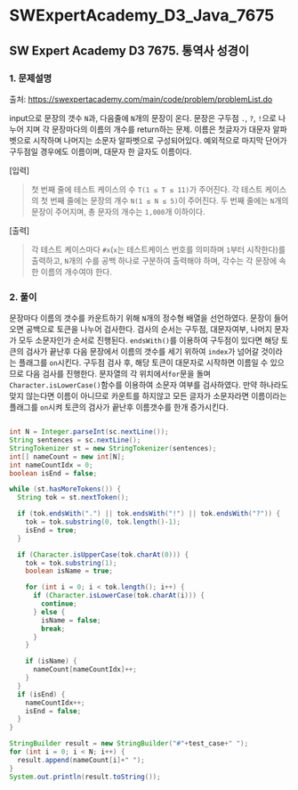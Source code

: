 # SWExpertAcademy_D3_Java_7675

## SW Expert Academy D3 7675. 통역사 성경이

### 1. 문제설명

출처: https://swexpertacademy.com/main/code/problem/problemList.do

input으로 문장의 갯수 `N`과, 다음줄에 `N`개의 문장이 온다. 문장은 구두점 `.`, `?`, `!`으로 나누어 지며 각 문장마다의 이름의 개수를 return하는 문제. 이름은 첫글자가 대문자 알파벳으로 시작하며 나머지는 소문자 알파벳으로 구성되어있다. 예외적으로 마지막 단어가 구두점일 경우에도 이름이며, 대문자 한 글자도 이름이다. 

[입력]
> 첫 번째 줄에 테스트 케이스의 수 `T(1 ≤ T ≤ 11)`가 주어진다.
> 각 테스트 케이스의 첫 번째 줄에는 문장의 개수 `N(1 ≤ N ≤ 5)`이 주어진다.
> 두 번째 줄에는 `N`개의 문장이 주어지며, 총 문자의 개수는 `1,000`개 이하이다.


[출력]
> 각 테스트 케이스마다 `#x`(`x`는 테스트케이스 번호를 의미하며 `1`부터 시작한다)를 출력하고,
> `N`개의 수를 공백 하나로 구분하여 출력해야 하며, 각수는 각 문장에 속한 이름의 개수여야 한다.

### 2. 풀이

문장마다 이름의 갯수를 카운트하기 위해 `N`개의 정수형 배열을 선언하였다. 문장이 들어오면 공백으로 토큰을 나누어 검사한다. 검사의 순서는 구두점, 대문자여부, 나머지 문자가 모두 소문자인가 순서로 진행된다. `endsWith()`를 이용하여 구두점이 있다면 해당 토큰의 검사가 끝난후 다음 문장에서 이름의 갯수를 세기 위하여 `index`가 넘어갈 것이라는 플래그를 `on`시킨다. 구두점 검사 후, 해당 토큰이 대문자로 시작하면 이름일 수 있으므로 다음 검사를 진행한다. 문자열의 각 위치에서`for`문을 돌며 `Character.isLowerCase()`함수를 이용하여 소문자 여부를 검사하였다. 만약 하나라도 맞지 않는다면 이름이 아니므로 카운트를 하지않고 모든 글자가 소문자라면 이름이라는 플래그를 `on`시켜 토큰의 검사가 끝난후 이름갯수를 한개 증가시킨다.

```java

int N = Integer.parseInt(sc.nextLine());
String sentences = sc.nextLine();
StringTokenizer st = new StringTokenizer(sentences);
int[] nameCount = new int[N];
int nameCountIdx = 0;
boolean isEnd = false;

while (st.hasMoreTokens()) {
  String tok = st.nextToken();

  if (tok.endsWith(".") || tok.endsWith("!") || tok.endsWith("?")) {
    tok = tok.substring(0, tok.length()-1);
    isEnd = true;
  }

  if (Character.isUpperCase(tok.charAt(0))) {
    tok = tok.substring(1);
    boolean isName = true;

    for (int i = 0; i < tok.length(); i++) {
      if (Character.isLowerCase(tok.charAt(i))) {
        continue;
      } else {
        isName = false;
        break;
      }
    }

    if (isName) {
      nameCount[nameCountIdx]++;
    }
  } 
  if (isEnd) {
    nameCountIdx++;
    isEnd = false;
  }
}

StringBuilder result = new StringBuilder("#"+test_case+" ");
for (int i = 0; i < N; i++) {
  result.append(nameCount[i]+" ");
}
System.out.println(result.toString());


```

